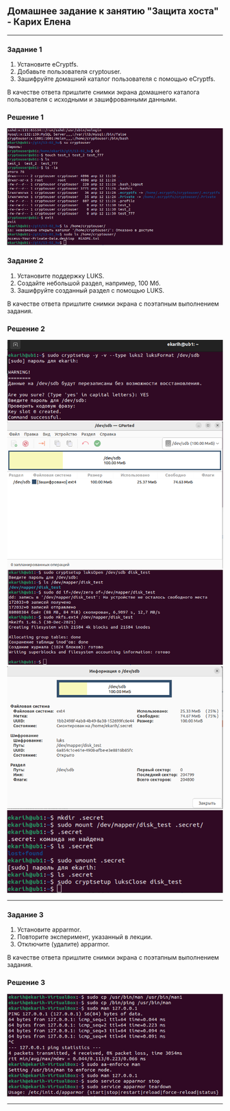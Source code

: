 ## Домашнее задание к занятию "Защита хоста" - Карих Елена
---
### Задание 1

1. Установите eCryptfs.
2. Добавьте пользователя cryptouser.
3. Зашифруйте домашний каталог пользователя с помощью eCryptfs.

В качестве ответа пришлите снимки экрана домашнего каталога пользователя с исходными и зашифрованными данными.

### Решение 1

![scrin](scrin1.png)

### Задание 2

1. Установите поддержку LUKS.
2. Создайте небольшой раздел, например, 100 Мб.
3. Зашифруйте созданный раздел с помощью LUKS.

В качестве ответа пришлите снимки экрана с поэтапным выполнением задания.

### Решение 2

![scrin](scrin3.png)
![scrin](scrin2.png)
![scrin](scrin4.png)
![scrin](scrin5.png)
![scrin](scrin6.png)

---
### Задание 3

1. Установите apparmor.
2. Повторите эксперимент, указанный в лекции.
3. Отключите (удалите) apparmor.

В качестве ответа пришлите снимки экрана с поэтапным выполнением задания.

### Решение 3

![scrin](scrin7.png)

---
